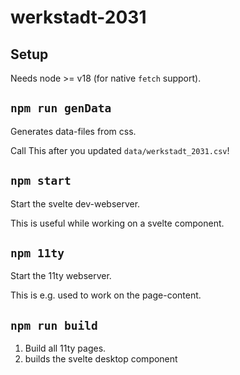 # werkstadt-2031

## Setup

Needs node >= v18 (for native `fetch` support).

## `npm run genData`

Generates data-files from css.

Call This after you updated `data/werkstadt_2031.csv`!

## `npm start`

Start the svelte dev-webserver.

This is useful while working on a svelte component.
## `npm 11ty`

Start the 11ty webserver.

This is e.g. used to work on the page-content.

## `npm run build`

1. Build all 11ty pages.
2. builds the svelte desktop component

